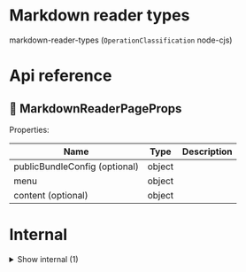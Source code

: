 # Markdown reader types

markdown-reader-types (`OperationClassification` node-cjs)



# Api reference

## 🔹 MarkdownReaderPageProps

Properties: 

 | Name | Type | Description |
|---|---|---|
| publicBundleConfig (optional) | object |  |
| menu  | object |  |
| content (optional) | object |  |


# Internal

<details><summary>Show internal (1)</summary>
    
  # 🔹 ReaderPageContentProps







Properties: 

 | Name | Type | Description |
|---|---|---|
| projectRelativeMarkdownPath (optional) | string |  |
| augmentedWordObject (optional) | object |  |
| markdownFile (optional) | object |  |
| title (optional) | string |  |
| children (optional) | array |  |
| previousQueryPath (optional) | string |  |
| nextQueryPath (optional) | string |  |
| description (optional) | string |  |

  </details>

